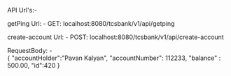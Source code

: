 API Url's:-

getPing Url: - 		GET: localhost:8080/tcsbank/v1/api/getping 

create-account Url: - 	POST: localhost:8080/tcsbank/v1/api/create-account

RequestBody: -	
			{
    				"accountHolder":"Pavan Kalyan",
    				"accountNumber": 112233,
    				"balance" : 500.00,
    				"id":420
			}			